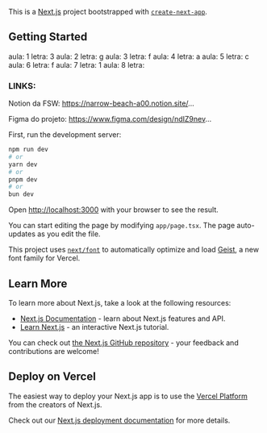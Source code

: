 This is a [Next.js](https://nextjs.org) project bootstrapped with [`create-next-app`](https://nextjs.org/docs/app/api-reference/cli/create-next-app).

## Getting Started
aula: 1 letra: 3
aula: 2 letra: g
aula: 3 letra: f
aula: 4 letra: a
aula: 5 letra: c
aula: 6 letra: f
aula: 7 letra: 1
aula: 8 letra: 

### LINKS:

<!-- Blog da FSW: https://fullstackclub.com.br/fscblog/ -->

Notion da FSW: https://narrow-beach-a00.notion.site/...

<!-- Comunidade no Discord:   / discord   -->

<!-- Ingresso Gold: https://checkout4.xgrow.com/pt/71edc4... -->

Figma do projeto: https://www.figma.com/design/ndIZ9nev... 

<!-- Repositório do Projeto: https://github.com/felipemotarocha/fu... -->

<!-- Link para se inscrever na FSW: https://swiy.co/y-fsw6 -->

First, run the development server:

```bash
npm run dev
# or
yarn dev
# or
pnpm dev
# or
bun dev
```

Open [http://localhost:3000](http://localhost:3000) with your browser to see the result.

You can start editing the page by modifying `app/page.tsx`. The page auto-updates as you edit the file.

This project uses [`next/font`](https://nextjs.org/docs/app/building-your-application/optimizing/fonts) to automatically optimize and load [Geist](https://vercel.com/font), a new font family for Vercel.

## Learn More

To learn more about Next.js, take a look at the following resources:

- [Next.js Documentation](https://nextjs.org/docs) - learn about Next.js features and API.
- [Learn Next.js](https://nextjs.org/learn) - an interactive Next.js tutorial.

You can check out [the Next.js GitHub repository](https://github.com/vercel/next.js) - your feedback and contributions are welcome!

## Deploy on Vercel

The easiest way to deploy your Next.js app is to use the [Vercel Platform](https://vercel.com/new?utm_medium=default-template&filter=next.js&utm_source=create-next-app&utm_campaign=create-next-app-readme) from the creators of Next.js.

Check out our [Next.js deployment documentation](https://nextjs.org/docs/app/building-your-application/deploying) for more details.
